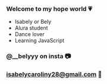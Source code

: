 ### Welcome to my hope world 💗

- Isabely or Bely 
- Alura student
- Dance lover
- Learning JavaScript

### @__belyyy on insta 📷
### isabelycaroliny28@gmail.com 📧
